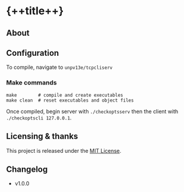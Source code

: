 # {++title++}

<!-- summary -->

## About

<!-- more detail -->

## Configuration

To compile, navigate to `unpv13e/tcpcliserv`

### Make commands

```shell
make        # compile and create executables
make clean  # reset executables and object files
```

Once compiled, begin server with `./checkoptsserv` then the client with `./checkoptscli 127.0.0.1`.

## Licensing & thanks

This project is released under the [MIT License](./LICENSE.txt).

## Changelog

- v1.0.0
